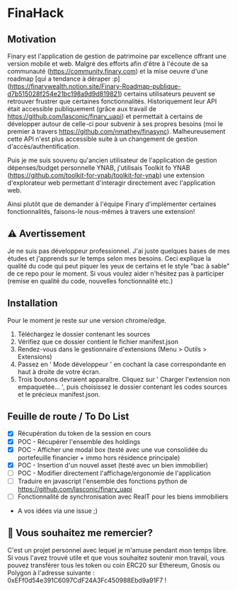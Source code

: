 # FinaHack

## Motivation
Finary est l'application de gestion de patrimoine par excellence offrant une version mobile et web. Malgré des efforts afin d'être à l'écoute de sa communauté (https://community.finary.com) et la mise oeuvre d'une roadmap [qui a tendance à déraper :p] (https://finarywealth.notion.site/Finary-Roadmap-publique-d7b515028f254e21bc198a9d9d819821) certains utilisateurs peuvent se retrouver frustrer que certaines fonctionnalités. 
Historiquement leur API était accessible publiquement (grâce aux travail de https://github.com/lasconic/finary_uapi) et permettait à certains de développer autour de celle-ci pour subvenir à ses propres besoins (moi le premier à travers https://github.com/nmathey/finasync). 
Malheureusement cette API n'est plus accessible suite à un changement de gestion d'accès/authentification.

Puis je me suis souvenu qu'ancien utilisateur de l'application de gestion dépenses/budget personnelle YNAB, j'utilisais Toolkit fo YNAB (https://github.com/toolkit-for-ynab/toolkit-for-ynab) une extension d'explorateur web permettant d'interagir directement avec l'application web. 

Ainsi  plutôt que de demander à l'équipe Finary d'implémenter certaines fonctionnalités, faisons-le nous-mêmes à travers une extension!

## ⚠️ Avertissement

Je ne suis pas développeur professionnel. J'ai juste quelques bases de mes études et j'apprends sur le temps selon mes besoins. 
Ceci explique la qualité du code qui peut piquer les yeux de certains et le style "bac à sable" de ce repo pour le moment.
Si vous voulez aider n'hésitez pas à participer (remise en qualité du code, nouvelles fonctionnalité etc.)

## Installation 

Pour le moment je reste sur une version chrome/edge.

1. Téléchargez le dossier contenant les sources
2. Vérifiez que ce dossier contient le fichier manifest.json
3. Rendez-vous dans le gestionnaire d'extensions (Menu > Outils > Extensions)
4. Passez en ' Mode développeur ' en cochant la case correspondante en haut à droite de votre écran.
5. Trois boutons devraient apparaître. Cliquez sur ' Charger l'extension non empaquetée... ', puis choisissez le dossier contenant les codes sources et le précieux manifest.json.

## Feuille de route / To Do List
- [x] Récupération du token de la session en cours
- [x] POC - Récupérer l'ensemble des holdings
- [x] POC - Afficher une modal box (testé avec une vue consolidée du portefeuille financier + immo hors résidence principale)
- [x] POC - Insertion d'un nouvel asset (testé avec un bien immobilier)
- [ ] POC - Modifier directement l'affichage/ergonomie de l'application  
- [ ] Traduire en javascript l'ensemble des fonctions python de https://github.com/lasconic/finary_uapi
- [ ] Fonctionnalité de synchronisation avec RealT pour les biens immobiliers
- A vos idées via une issue ;)

## 💌 Vous souhaitez me remercier?

C'est un projet personnel avec lequel je m'amuse pendant mon temps libre. 
Si vous l'avez trouvé utile et que vous souhaitez soutenir mon travail, vous pouvez transférer tous les token ou coin ERC20 sur Ethereum, Gnosis ou Polygon à l'adresse suivante : 0xEFf0d54e391C6097CdF24A3Fc450988Ebd9a91F7 ! 
